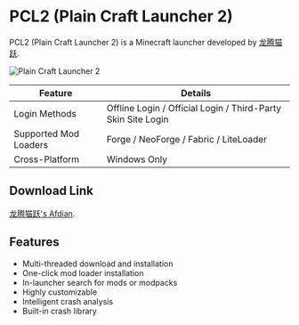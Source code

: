 # PCL2 (Plain Craft Launcher 2)

PCL2 (Plain Craft Launcher 2) is a Minecraft launcher developed by [龙腾猫跃](https://afdian.net/a/LTCat).

![Plain Craft Launcher 2](http://r2.oscsmc.baka.ac.cn/c80cb96e-cbdb-4513-bc1e-4e935e15f9ff.png)

| Feature           | Details                             |
| ----------------- | ----------------------------------- |
| Login Methods     | Offline Login / Official Login / Third-Party Skin Site Login |
| Supported Mod Loaders | Forge / NeoForge / Fabric / LiteLoader |
| Cross-Platform    | Windows Only                        | 

## Download Link

[龙腾猫跃's Afdian](https://afdian.com/p/0164034c016c11ebafcb52540025c377).

## Features
 - Multi-threaded download and installation
 - One-click mod loader installation
 - In-launcher search for mods or modpacks
 - Highly customizable
 - Intelligent crash analysis
 - Built-in crash library